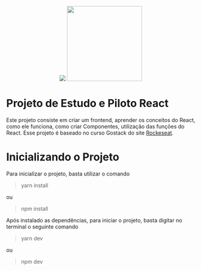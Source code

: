 <p align="center">
  <img src="https://encrypted-tbn0.gstatic.com/images?q=tbn%3AANd9GcTe6XRubI1DdRBG-JJQjrhRbR48XyFyfCR4gRJaS3-v2dYyRln8">
  <img width="200px" src="https://encrypted-tbn0.gstatic.com/images?q=tbn%3AANd9GcSyItQ0DqDl7Ejm39Vmt8k-4WBmaB3FokqwUy2FXZUDernvZlJ8">
</p>

# Projeto de Estudo e Piloto React

Este projeto consiste em criar um frontend, aprender os conceitos do React, como ele funciona, como criar Componentes, utilização das funções do React. Esse projeto é baseado no curso Gostack do site [Rockeseat](https://rocketseat.com.br/).

# **Inicializando o Projeto**

Para inicializar o projeto, basta utilizar o comando

> yarn install

ou

> npm install

Após instalado as dependências, para iniciar o projeto, basta digitar no terminal o seguinte comando

> yarn dev

ou

> npm dev
